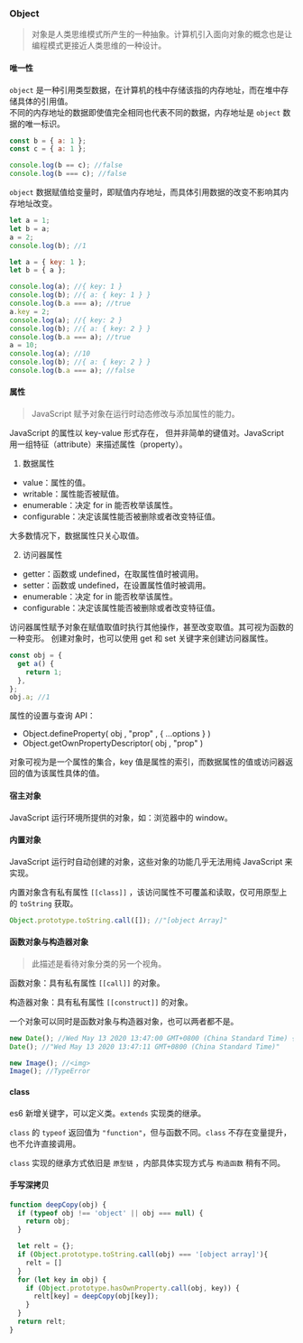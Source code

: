 ### Object

> 对象是人类思维模式所产生的一种抽象。计算机引入面向对象的概念也是让编程模式更接近人类思维的一种设计。

#### 唯一性

`object` 是一种引用类型数据，在计算机的栈中存储该指的内存地址，而在堆中存储具体的引用值。<br/>
不同的内存地址的数据即使值完全相同也代表不同的数据，内存地址是 `object` 数据的唯一标识。

```js
const b = { a: 1 };
const c = { a: 1 };

console.log(b == c); //false
console.log(b === c); //false
```

`object` 数据赋值给变量时，即赋值内存地址，而具体引用数据的改变不影响其内存地址改变。

```js
let a = 1;
let b = a;
a = 2;
console.log(b); //1
```

```js
let a = { key: 1 };
let b = { a };

console.log(a); //{ key: 1 }
console.log(b); //{ a: { key: 1 } }
console.log(b.a === a); //true
a.key = 2;
console.log(a); //{ key: 2 }
console.log(b); //{ a: { key: 2 } }
console.log(b.a === a); //true
a = 10;
console.log(a); //10
console.log(b); //{ a: { key: 2 } }
console.log(b.a === a); //false
```

#### 属性

> JavaScript 赋予对象在运行时动态修改与添加属性的能力。

JavaScript 的属性以 key-value 形式存在， 但并非简单的键值对。JavaScript 用一组特征（attribute）来描述属性（property）。

1. 数据属性

- value：属性的值。
- writable：属性能否被赋值。
- enumerable：决定 for in 能否枚举该属性。
- configurable：决定该属性能否被删除或者改变特征值。

大多数情况下，数据属性只关心取值。

2. 访问器属性

- getter：函数或 undefined，在取属性值时被调用。
- setter：函数或 undefined，在设置属性值时被调用。
- enumerable：决定 for in 能否枚举该属性。
- configurable：决定该属性能否被删除或者改变特征值。

访问器属性赋予对象在赋值取值时执行其他操作，甚至改变取值。其可视为函数的一种变形。
创建对象时，也可以使用 get 和 set 关键字来创建访问器属性。

```js
const obj = {
  get a() {
    return 1;
  },
};
obj.a; //1
```

属性的设置与查询 API：

- Object.defineProperty( obj , "prop" , { ...options } )
- Object.getOwnPropertyDescriptor( obj , "prop" )

对象可视为是一个属性的集合，key 值是属性的索引，而数据属性的值或访问器返回的值为该属性具体的值。

#### 宿主对象

JavaScript 运行环境所提供的对象，如：浏览器中的 window。

#### 内置对象

JavaScript 运行时自动创建的对象，这些对象的功能几乎无法用纯 JavaScript 来实现。<br/>

内置对象含有私有属性 `[[class]]` ，该访问属性不可覆盖和读取，仅可用原型上的 `toString` 获取。

```js
Object.prototype.toString.call([]); //"[object Array]"
```

#### 函数对象与构造器对象

> 此描述是看待对象分类的另一个视角。

函数对象：具有私有属性 `[[call]]` 的对象。<br>

构造器对象：具有私有属性 `[[construct]]` 的对象。<br>

一个对象可以同时是函数对象与构造器对象，也可以两者都不是。

```js
new Date(); //Wed May 13 2020 13:47:00 GMT+0800 (China Standard Time) {}
Date(); //"Wed May 13 2020 13:47:11 GMT+0800 (China Standard Time)"
```

```js
new Image(); //<img>
Image(); //TypeError
```

#### class

es6 新增关键字，可以定义类。`extends` 实现类的继承。 <br>

`class` 的 `typeof` 返回值为 `"function"`，但与函数不同。`class` 不存在变量提升，也不允许直接调用。<br>

`class` 实现的继承方式依旧是 `原型链` ，内部具体实现方式与 `构造函数` 稍有不同。<br>

#### 手写深拷贝

```js
function deepCopy(obj) {
  if (typeof obj !== 'object' || obj === null) {
    return obj;
  }

  let relt = {};
  if (Object.prototype.toString.call(obj) === '[object array]'){
    relt = []
  }
  for (let key in obj) {
    if (Object.prototype.hasOwnProperty.call(obj, key)) {
      relt[key] = deepCopy(obj[key]);
    }
  }
  return relt;
}
```
